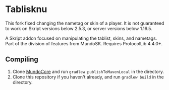 # Tablisknu
This fork fixed changing the nametag or skin of a player.
It is not guaranteed to work on Skript versions below 2.5.3, or server versions below 1.16.5.

A Skript addon focused on manipulating the tablist, skins, and nametags. 
Part of the division of features from MundoSK.
Requires ProtocolLib 4.4.0+.

## Compiling
1. Clone [MundoCore](https://github.com/TPGamesNL/MundoCore) and run `gradlew publishToMavenLocal` in the directory.
2. Clone this repository if you haven't already, and run `gradlew build` in the directory.